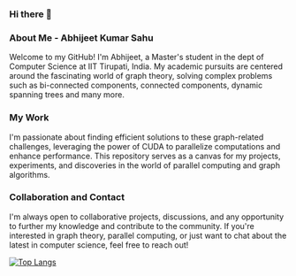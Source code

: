 ### Hi there 👋
### About Me - Abhijeet Kumar Sahu

Welcome to my GitHub! I'm Abhijeet, a Master's student in the dept of Computer Science at IIT Tirupati, India. My academic pursuits are centered around the fascinating world of graph theory, solving complex problems such as bi-connected components, connected components, dynamic spanning trees and many more.

### My Work

I'm passionate about finding efficient solutions to these graph-related challenges, leveraging the power of CUDA to parallelize computations and enhance performance. This repository serves as a canvas for my projects, experiments, and discoveries in the world of parallel computing and graph algorithms.

### Collaboration and Contact

I'm always open to collaborative projects, discussions, and any opportunity to further my knowledge and contribute to the community. If you're interested in graph theory, parallel computing, or just want to chat about the latest in computer science, feel free to reach out!

[![Top Langs](https://github-readme-stats.vercel.app/api/top-langs/?username=Abhijeetkumar96&layout=donut&theme=radical)](https://github.com/Abhijeetkumar96/github-readme-stats)
